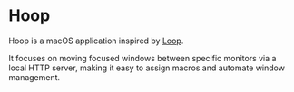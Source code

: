 # Hoop

Hoop is a macOS application inspired by [Loop](https://github.com/MrKai77/Loop).

It focuses on moving focused windows between specific monitors via a local HTTP server, making it easy to assign macros and automate window management.